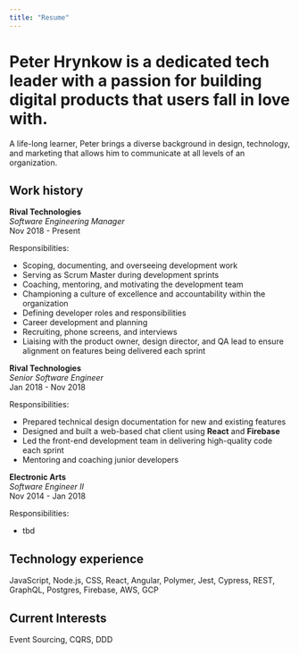 ```yaml
---
title: "Resume"
---
```


# Peter Hrynkow is a dedicated tech leader with a passion for building digital products that users fall in love with. 

A life-long learner, Peter brings a diverse background in design, technology, and marketing that allows him to communicate at all levels of an organization. 

## Work history 

**Rival Technologies**<br>
_Software Engineering Manager_<br>
Nov 2018 - Present

Responsibilities:
- Scoping, documenting, and overseeing development work
- Serving as Scrum Master during development sprints
- Coaching, mentoring, and motivating the development team
- Championing a culture of excellence and accountability within the organization 
- Defining developer roles and responsibilities
- Career development and planning
- Recruiting, phone screens, and interviews
- Liaising with the product owner, design director, and QA lead to ensure alignment on features being delivered each sprint


**Rival Technologies**<br>
_Senior Software Engineer_<br>
Jan 2018 - Nov 2018

Responsibilities:
- Prepared technical design documentation for new and existing features
- Designed and built a web-based chat client using **React** and **Firebase**
- Led the front-end development team in delivering high-quality code each sprint
- Mentoring and coaching junior developers


**Electronic Arts**<br>
_Software Engineer II_<br>
Nov 2014 - Jan 2018

Responsibilities:
- tbd


## Technology experience 

JavaScript, Node.js, CSS, React, Angular, Polymer, Jest, Cypress, REST, GraphQL, Postgres, Firebase, AWS, GCP

## Current Interests

Event Sourcing, CQRS, DDD


